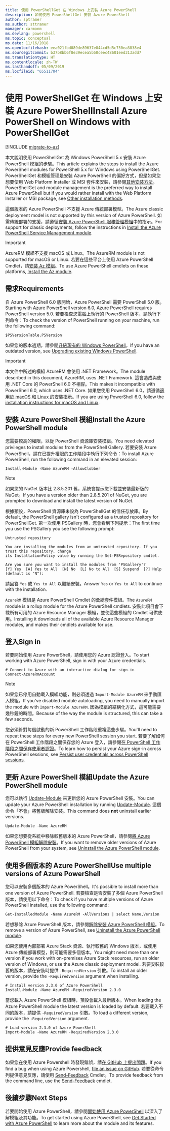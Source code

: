 ```yaml
---
title: 使用 PowerShellGet 在 Windows 上安裝 Azure PowerShell
description: 如何使用 PowerShellGet 安裝 Azure PowerShell
author: sptramer
ms.author: sttramer
manager: carmonm
ms.devlang: powershell
ms.topic: conceptual
ms.date: 11/16/2018
ms.openlocfilehash: eea021fbd089de89637e844cd5d5c750ea3838e4
ms.sourcegitcommit: b37b8bb6f8e39ecea5b50ceec48601eed313add7
ms.translationtype: HT
ms.contentlocale: zh-TW
ms.lasthandoff: 05/09/2019
ms.locfileid: "65511704"
---
```

# <a name="install-azure-powershell-on-windows-with-powershellget"></a><span data-ttu-id="e955a-103">使用 PowerShellGet 在 Windows 上安裝 Azure PowerShell</span><span class="sxs-lookup"><span data-stu-id="e955a-103">Install Azure PowerShell on Windows with PowerShellGet</span></span>

[!INCLUDE [migrate-to-az](../includes/migrate-to-az.md)]

<span data-ttu-id="e955a-104">本文說明使用 PowerShellGet 為 Windows PowerShell 5.x 安裝 Azure PowerShell 模組的步驟。</span><span class="sxs-lookup"><span data-stu-id="e955a-104">This article explains the steps to install the Azure PowerShell modules for PowerShell 5.x for Windows using PowerShellGet.</span></span> <span data-ttu-id="e955a-105">PowerShellGet 和模組管理是安裝 Azure PowerShell 的偏好方式，但是如果您想要使用 Web Platform Installer 或 MSI 套件來安裝，請參閱[其他安裝方法](other-install.md)。</span><span class="sxs-lookup"><span data-stu-id="e955a-105">PowerShellGet and module management is the preferred way to install Azure PowerShell but if you would rather install with the Web Platform Installer or MSI package, see [Other installation methods](other-install.md).</span></span>

<span data-ttu-id="e955a-106">這個版本的 Azure PowerShell 不支援 Azure 傳統部署模型。</span><span class="sxs-lookup"><span data-stu-id="e955a-106">The Azure classic deployment model is not supported by this version of Azure PowerShell.</span></span> <span data-ttu-id="e955a-107">如需傳統部署的支援，請遵循[安裝 Azure PowerShell 服務管理模組](/powershell/azure/servicemanagement/install-azure-ps)中的指示。</span><span class="sxs-lookup"><span data-stu-id="e955a-107">For support for classic deployments, follow the instructions in [Install the Azure PowerShell Service Management module](/powershell/azure/servicemanagement/install-azure-ps).</span></span>

> [!IMPORTANT]
> <span data-ttu-id="e955a-108">AzureRM 模組不支援 macOS 或 Linux。</span><span class="sxs-lookup"><span data-stu-id="e955a-108">The AzureRM module is not supported for macOS or Linux.</span></span> <span data-ttu-id="e955a-109">若要在這些平台上使用 Azure PowerShell Cmdlet，請[安裝 Az 模組](/powershell/azure/install-az-ps)。</span><span class="sxs-lookup"><span data-stu-id="e955a-109">To use Azure PowerShell cmdlets on these platforms, [Install the Az module](/powershell/azure/install-az-ps).</span></span>

## <a name="requirements"></a><span data-ttu-id="e955a-110">需求</span><span class="sxs-lookup"><span data-stu-id="e955a-110">Requirements</span></span>

<span data-ttu-id="e955a-111">自 Azure PowerShell 6.0 版開始，Azure PowerShell 需要 PowerShell 5.0 版。</span><span class="sxs-lookup"><span data-stu-id="e955a-111">Starting with Azure PowerShell version 6.0, Azure PowerShell requires PowerShell version 5.0.</span></span> <span data-ttu-id="e955a-112">若要檢查您電腦上執行的 PowerShell 版本，請執行下列命令：</span><span class="sxs-lookup"><span data-stu-id="e955a-112">To check the version of PowerShell running on your machine, run the following command:</span></span>

```powershell-interactive
$PSVersionTable.PSVersion
```

<span data-ttu-id="e955a-113">如果您的版本過期，請參閱[升級現有的 Windows PowerShell](/powershell/scripting/setup/installing-windows-powershell?view=powershell-6#upgrading-existing-windows-powershell)。</span><span class="sxs-lookup"><span data-stu-id="e955a-113">If you have an outdated version, see [Upgrading existing Windows PowerShell](/powershell/scripting/setup/installing-windows-powershell?view=powershell-6#upgrading-existing-windows-powershell).</span></span>

> [!IMPORTANT]
> <span data-ttu-id="e955a-114">本文件中所述的模組 AzureRM 會使用 .NET Framework。</span><span class="sxs-lookup"><span data-stu-id="e955a-114">The module described in this document, AzureRM, uses .NET Framework.</span></span> <span data-ttu-id="e955a-115">這會造成與使用 .NET Core 的 PowerShell 6.0 不相容。</span><span class="sxs-lookup"><span data-stu-id="e955a-115">This makes it incompatible with PowerShell 6.0, which uses .NET Core.</span></span> <span data-ttu-id="e955a-116">如果您使用 PowerShell 6.0，請遵循[適用於 macOS 和 Linux 的安裝指示](install-azurermps-maclinux.md)。</span><span class="sxs-lookup"><span data-stu-id="e955a-116">If you are using PowerShell 6.0, follow the [installation instructions for macOS and Linux](install-azurermps-maclinux.md).</span></span>

## <a name="install-the-azure-powershell-module"></a><span data-ttu-id="e955a-117">安裝 Azure PowerShell 模組</span><span class="sxs-lookup"><span data-stu-id="e955a-117">Install the Azure PowerShell module</span></span>

<span data-ttu-id="e955a-118">您需要較高的權限，以從 PowerShell 資源庫安裝模組。</span><span class="sxs-lookup"><span data-stu-id="e955a-118">You need elevated privileges to install modules from the PowerShell Gallery.</span></span> <span data-ttu-id="e955a-119">若要安裝 Azure PowerShell，請在已提升權限的工作階段中執行下列命令：</span><span class="sxs-lookup"><span data-stu-id="e955a-119">To install Azure PowerShell, run the following command in an elevated session:</span></span>

```powershell-interactive
Install-Module -Name AzureRM -AllowClobber
```

> [!NOTE]
> <span data-ttu-id="e955a-120">如果您的 NuGet 版本比 2.8.5.201 舊，系統會提示您下載並安裝最新版的 NuGet。</span><span class="sxs-lookup"><span data-stu-id="e955a-120">If you have a version older than 2.8.5.201 of NuGet, you are prompted to download and install the latest version of NuGet.</span></span>

<span data-ttu-id="e955a-121">根據預設，PowerShell 資源庫未設為 PowerShellGet 的信任存放庫。</span><span class="sxs-lookup"><span data-stu-id="e955a-121">By default, the PowerShell gallery isn't configured as a trusted repository for PowerShellGet.</span></span> <span data-ttu-id="e955a-122">第一次使用 PSGallery 時，您會看到下列提示：</span><span class="sxs-lookup"><span data-stu-id="e955a-122">The first time you use the PSGallery you see the following prompt:</span></span>

```output
Untrusted repository

You are installing the modules from an untrusted repository. If you trust this repository, change
its InstallationPolicy value by running the Set-PSRepository cmdlet.

Are you sure you want to install the modules from 'PSGallery'?
[Y] Yes  [A] Yes to All  [N] No  [L] No to All  [S] Suspend  [?] Help (default is "N"):
```

<span data-ttu-id="e955a-123">請回答 `Yes` 或 `Yes to All` 以繼續安裝。</span><span class="sxs-lookup"><span data-stu-id="e955a-123">Answer `Yes` or `Yes to All` to continue with the installation.</span></span>

<span data-ttu-id="e955a-124">`AzureRM` 模組是 Azure PowerShell Cmdlet 的彙總套件模組。</span><span class="sxs-lookup"><span data-stu-id="e955a-124">The `AzureRM` module is a rollup module for the Azure PowerShell cmdlets.</span></span> <span data-ttu-id="e955a-125">安裝此項目會下載所有可用的 Azure Resource Manager 模組，並使這些模組的 Cmdlet 可供使用。</span><span class="sxs-lookup"><span data-stu-id="e955a-125">Installing it downloads all of the available Azure Resource Manager modules, and makes their cmdlets available for use.</span></span>

## <a name="sign-in"></a><span data-ttu-id="e955a-126">登入</span><span class="sxs-lookup"><span data-stu-id="e955a-126">Sign in</span></span>

<span data-ttu-id="e955a-127">若要開始使用 Azure PowerShell，請使用您的 Azure 認證登入。</span><span class="sxs-lookup"><span data-stu-id="e955a-127">To start working with Azure PowerShell, sign in with your Azure credentials.</span></span>

```powershell-interactive
# Connect to Azure with an interactive dialog for sign-in
Connect-AzureRmAccount
```

> [!NOTE]
>
> <span data-ttu-id="e955a-128">如果您已停用自動載入模組功能，則必須透過 `Import-Module AzureRM` 來手動匯入模組。</span><span class="sxs-lookup"><span data-stu-id="e955a-128">If you've disabled module autoloading, you need to manually import the module with `Import-Module AzureRM`.</span></span> <span data-ttu-id="e955a-129">因為模組的結構化方式，這可能需要幾秒鐘的時間。</span><span class="sxs-lookup"><span data-stu-id="e955a-129">Because of the way the module is structured, this can take a few seconds.</span></span>


<span data-ttu-id="e955a-130">您必須針對每個啟動的新 PowerShell 工作階段重複這些步驟。</span><span class="sxs-lookup"><span data-stu-id="e955a-130">You'll need to repeat these steps for every new PowerShell session you start.</span></span> <span data-ttu-id="e955a-131">若要了解如何在 PowerShell 工作階段之間保存您的 Azure 登入，請參閱[在 PowerShell 工作階段之間保存使用者認證](context-persistence.md)。</span><span class="sxs-lookup"><span data-stu-id="e955a-131">To learn how to persist your Azure sign-in across PowerShell sessions, see [Persist user credentials across PowerShell sessions](context-persistence.md).</span></span>

## <a name="update-the-azure-powershell-module"></a><span data-ttu-id="e955a-132">更新 Azure PowerShell 模組</span><span class="sxs-lookup"><span data-stu-id="e955a-132">Update the Azure PowerShell module</span></span>

<span data-ttu-id="e955a-133">您可以執行 [Update-Module](/powershell/module/powershellget/update-module) 來更新您的 Azure PowerShell 安裝。</span><span class="sxs-lookup"><span data-stu-id="e955a-133">You can update your Azure PowerShell installation by running [Update-Module](/powershell/module/powershellget/update-module).</span></span> <span data-ttu-id="e955a-134">這個命令「不會」將舊版解除安裝。</span><span class="sxs-lookup"><span data-stu-id="e955a-134">This command does __not__ uninstall earlier versions.</span></span>

```powershell-interactive
Update-Module -Name AzureRM
```

<span data-ttu-id="e955a-135">如果您想要從系統中移除較舊版本的 Azure PowerShell，請參閱[將 Azure PowerShell 模組解除安裝](uninstall-azurerm-ps.md)。</span><span class="sxs-lookup"><span data-stu-id="e955a-135">If you want to remove older versions of Azure PowerShell from your system, see [Uninstall the Azure PowerShell module](uninstall-azurerm-ps.md).</span></span>

## <a name="use-multiple-versions-of-azure-powershell"></a><span data-ttu-id="e955a-136">使用多個版本的 Azure PowerShell</span><span class="sxs-lookup"><span data-stu-id="e955a-136">Use multiple versions of Azure PowerShell</span></span>

<span data-ttu-id="e955a-137">您可以安裝多個版本的 Azure PowerShell。</span><span class="sxs-lookup"><span data-stu-id="e955a-137">It's possible to install more than one version of Azure PowerShell.</span></span> <span data-ttu-id="e955a-138">若要檢查是否安裝了多個 Azure PowerShell 版本，請使用以下命令：</span><span class="sxs-lookup"><span data-stu-id="e955a-138">To check if you have multiple versions of Azure PowerShell installed, use the following command:</span></span>

```powershell-interactive
Get-InstalledModule -Name AzureRM -AllVersions | select Name,Version
```

<span data-ttu-id="e955a-139">若想移除 Azure PowerShell 版本，請參閱[解除安裝 Azure PowerShell 模組](uninstall-azurerm-ps.md)。</span><span class="sxs-lookup"><span data-stu-id="e955a-139">To remove a version of Azure PowerShell, see [Uninstall the Azure PowerShell module](uninstall-azurerm-ps.md).</span></span>

<span data-ttu-id="e955a-140">如果您使用內部部署 Azure Stack 資源、執行較舊的 Windows 版本，或使用 Azure 傳統部署模型，則可能需要多個版本。</span><span class="sxs-lookup"><span data-stu-id="e955a-140">You might need more than one version if you work with on-premises Azure Stack resources, run an older version of Windows, or use the Azure classic deployment model.</span></span> <span data-ttu-id="e955a-141">若要安裝較舊的版本，請在安裝時提供 `-RequiredVersion` 引數。</span><span class="sxs-lookup"><span data-stu-id="e955a-141">To install an older version, provide the `-RequiredVersion` argument when installing.</span></span>

```powershell-interactive
# Install version 2.3.0 of Azure PowerShell
Install-Module -Name AzureRM -RequiredVersion 2.3.0
```

<span data-ttu-id="e955a-142">當您載入 Azure PowerShell 模組時，預設會載入最新版本。</span><span class="sxs-lookup"><span data-stu-id="e955a-142">When loading the Azure PowerShell module the latest version is loaded by default.</span></span> <span data-ttu-id="e955a-143">若要載入不同的版本，請提供 `-RequiredVersion` 引數。</span><span class="sxs-lookup"><span data-stu-id="e955a-143">To load a different version, provide the `-RequiredVersion` argument.</span></span>

```powershell-interactive
# Load version 2.3.0 of Azure PowerShell
Import-Module -Name AzureRM -RequiredVersion 2.3.0
```

## <a name="provide-feedback"></a><span data-ttu-id="e955a-144">提供意見反應</span><span class="sxs-lookup"><span data-stu-id="e955a-144">Provide feedback</span></span>

<span data-ttu-id="e955a-145">如果您在使用 Azure Powershell 時發現錯誤，請[在 GitHub 上提出問題](https://github.com/Azure/azure-powershell/issues)。</span><span class="sxs-lookup"><span data-stu-id="e955a-145">If you find a bug when using Azure Powershell, [file an issue on GitHub](https://github.com/Azure/azure-powershell/issues).</span></span>
<span data-ttu-id="e955a-146">若要從命令列提供意見反應，請使用 [Send-Feedback](/powershell/module/azurerm.profile/send-feedback) Cmdlet。</span><span class="sxs-lookup"><span data-stu-id="e955a-146">To provide feedback from the command line, use the [Send-Feedback](/powershell/module/azurerm.profile/send-feedback) cmdlet.</span></span>

## <a name="next-steps"></a><span data-ttu-id="e955a-147">後續步驟</span><span class="sxs-lookup"><span data-stu-id="e955a-147">Next Steps</span></span>

<span data-ttu-id="e955a-148">若要開始使用 Azure PowerShell，請參閱[開始使用 Azure PowerShell](get-started-azureps.md) 以深入了解模組及其功能。</span><span class="sxs-lookup"><span data-stu-id="e955a-148">To get started using Azure PowerShell, see [Get Started with Azure PowerShell](get-started-azureps.md) to learn more about the module and its features.</span></span>
